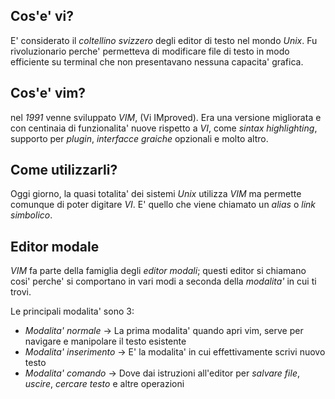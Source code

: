 ## Cos'e' vi?
E' considerato il *coltellino svizzero* degli editor di testo nel mondo *Unix*.
Fu rivoluzionario perche' permetteva di modificare file di testo in modo efficiente su terminal che non presentavano nessuna capacita' grafica.

## Cos'e' vim?
nel *1991* venne sviluppato *VIM*, (Vi IMproved).
Era una versione migliorata e con centinaia di funzionalita' nuove rispetto a *VI*, come *sintax highlighting*, supporto per *plugin*, *interfacce graiche* opzionali e molto altro.

## Come utilizzarli?
Oggi giorno, la quasi totalita' dei sistemi *Unix* utilizza *VIM* ma permette comunque di poter digitare *VI*. 
E' quello che viene chiamato un *alias* o *link simbolico*.

## Editor modale
*VIM* fa parte della famiglia degli *editor modali*; 
questi editor si chiamano cosi' perche' si comportano in vari modi a seconda della *modalita'* in cui ti trovi.

Le principali modalita' sono 3:
- *Modalita' normale* -> La prima modalita' quando apri vim, serve per navigare e manipolare il testo esistente
- *Modalita' inserimento* -> E' la modalita' in cui effettivamente scrivi nuovo testo
- *Modalita' comando* -> Dove dai istruzioni all'editor per *salvare file*, *uscire*, *cercare testo* e altre operazioni
